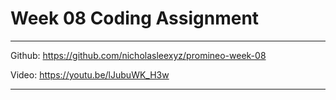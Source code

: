# Week 08 Coding Assignment

***

Github: https://github.com/nicholasleexyz/promineo-week-08

Video: https://youtu.be/lJubuWK_H3w

***